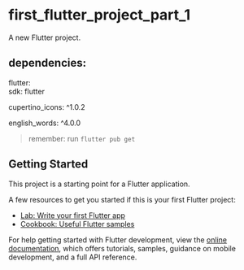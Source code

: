 # first_flutter_project_part_1

A new Flutter project.

## dependencies:
  flutter:\
    sdk: flutter

  cupertino_icons: ^1.0.2
  
  english_words: ^4.0.0

> remember: run `flutter pub get`

## Getting Started

This project is a starting point for a Flutter application.

A few resources to get you started if this is your first Flutter project:

- [Lab: Write your first Flutter app](https://docs.flutter.dev/get-started/codelab)
- [Cookbook: Useful Flutter samples](https://docs.flutter.dev/cookbook)

For help getting started with Flutter development, view the
[online documentation](https://docs.flutter.dev/), which offers tutorials,
samples, guidance on mobile development, and a full API reference.
